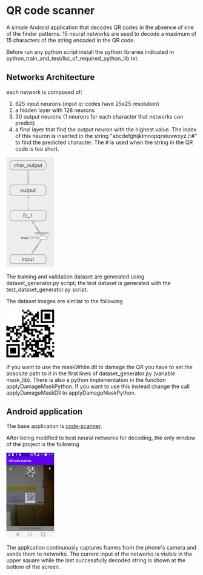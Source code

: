 # QR code scanner
A simple Android application that decodes QR codes in the absence of one of the finder patterns.
15 neural networks are used to decode a maximum of 15 characters of the string encoded in the QR code.

Before run any python script install the python libraries indicated in python_train_and_test/list_of_required_python_lib.txt.

## Networks Architecture
each network is composed of:
1) 625 input neurons (input qr codes have 25x25 resolution)
2) a hidden layer with 128 neurons
3) 30 output neurons (1 neurons for each character that networks can predict)
4) a final layer that  find the output neuron with the highest value. The index of this neuron is inserted in the string "abcdefghijklmnopqrstuvwxyz./:#" to find the predicted character. The # is used when the string in the QR code is too short.

<img src="net_arch.JPG" width="25%" height="25%">

The training and validation dataset are generated using dataset_generator.py script; the test dataset is generated with the test_dataset_generator.py script.

The dataset images are similar to the following

<img src="qr_damaged.jpg" width="25%" height="25%">

If you want to use the maskWhite.dll to damage the QR you have to set the absolute path to it in the first lines of dataset_generator.py (variable mask_lib).
There is also a python implementation in the function applyDamageMaskPython. If you want to use this instead change the call applyDamageMaskDll to applyDamageMaskPython.

## Android application
The base application is [code-scanner](https://github.com/yuriy-budiyev/code-scanner). 

After being modified to host neural networks for decoding, the only window of the project is the following

<img src="main_gui.png" width="25%" height="25%">

The application continuously captures frames from the phone's camera and sends them to networks. 
The current input of the networks is visible in the upper square while the last successfully decoded string is shown at the bottom of the screen.

